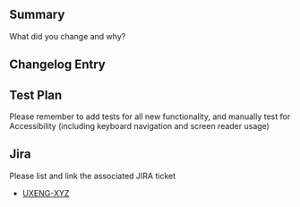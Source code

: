 ## Summary

What did you change and why?

## Changelog Entry

<!-- Please describe in one line your changes, like so: [Feature] Updated **ComponentName** with new `propName` to fix alignment -->

## Test Plan

Please remember to add tests for all new functionality, and manually test for Accessibility (including keyboard navigation and screen reader usage)

## Jira

Please list and link the associated JIRA ticket

- [UXENG-XYZ](https://optimizely.atlassian.net/browse/UXENG-XYZ)
